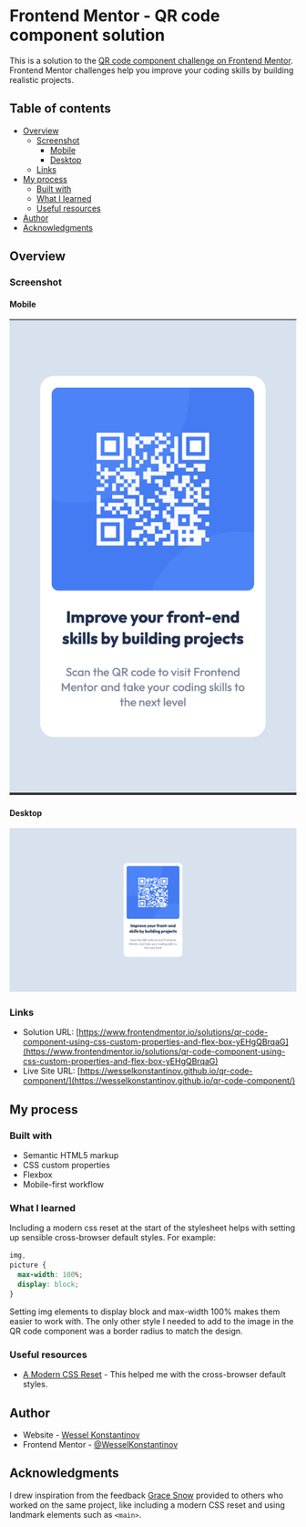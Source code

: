 # Frontend Mentor - QR code component solution

This is a solution to the [QR code component challenge on Frontend Mentor](https://www.frontendmentor.io/challenges/qr-code-component-iux_sIO_H). Frontend Mentor challenges help you improve your coding skills by building realistic projects.

## Table of contents

- [Overview](#overview)
  - [Screenshot](#screenshot)
    - [Mobile](#mobile)
    - [Desktop](#desktop)
  - [Links](#links)
- [My process](#my-process)
  - [Built with](#built-with)
  - [What I learned](#what-i-learned)
  - [Useful resources](#useful-resources)
- [Author](#author)
- [Acknowledgments](#acknowledgments)

## Overview

### Screenshot

#### Mobile

![Screenshot of the mobile solution to the QR code component coding challenge](./design/mobile-solution.png)

#### Desktop

![Screenshot of the desktop solution to the QR code component coding challenge](./design/desktop-solution.png)

### Links

- Solution URL: [https://www.frontendmentor.io/solutions/qr-code-component-using-css-custom-properties-and-flex-box-yEHgQBrqaG](https://www.frontendmentor.io/solutions/qr-code-component-using-css-custom-properties-and-flex-box-yEHgQBrqaG)
- Live Site URL: [https://wesselkonstantinov.github.io/qr-code-component/](https://wesselkonstantinov.github.io/qr-code-component/)

## My process

### Built with

- Semantic HTML5 markup
- CSS custom properties
- Flexbox
- Mobile-first workflow

### What I learned

Including a modern css reset at the start of the stylesheet helps with setting up sensible cross-browser default styles. For example:

```css
img,
picture {
  max-width: 100%;
  display: block;
}
```

Setting img elements to display block and max-width 100% makes them easier to work with. The only other style I needed to add to the image in the QR code component was a border radius to match the design.

### Useful resources

- [A Modern CSS Reset](https://andy-bell.co.uk/a-modern-css-reset/) - This helped me with the cross-browser default styles.

## Author

- Website - [Wessel Konstantinov](https://github.com/WesselKonstantinov)
- Frontend Mentor - [@WesselKonstantinov](https://www.frontendmentor.io/profile/WesselKonstantinov)

## Acknowledgments

I drew inspiration from the feedback [Grace Snow](https://www.frontendmentor.io/profile/grace-snow) provided to others who worked on the same project, like including a modern CSS reset and using landmark elements such as `<main>`.
